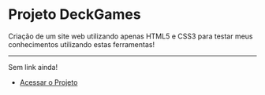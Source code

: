 # Projeto DeckGames
 Criação de um site web utilizando apenas HTML5 e CSS3 para testar meus conhecimentos utilizando estas ferramentas!
 ***
 Sem link ainda!
 - [Acessar o Projeto](#)
